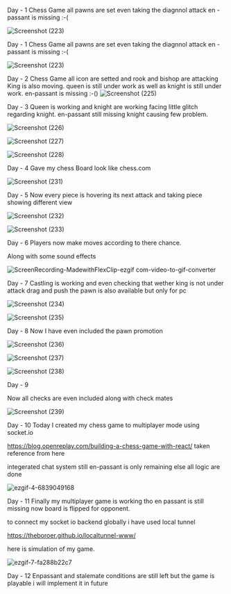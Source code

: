 Day - 1 
Chess Game all pawns are set even taking the diagnnol attack 
en - passant is missing :-(

  ![Screenshot (223)](https://github.com/user-attachments/assets/79aa5bf7-8709-4666-b587-f280c9d2f8d9)


Day - 1 
Chess Game all pawns are set even taking the diagnnol attack 
en - passant is missing :-(

  ![Screenshot (223)](https://github.com/user-attachments/assets/79aa5bf7-8709-4666-b587-f280c9d2f8d9)




Day - 2
Chess Game all icon are setted and rook and bishop are attacking
King is also moving. 
queen is still under work as well as
knight is still under work.
en-passant is missing :-()
![Screenshot (225)](https://github.com/user-attachments/assets/67c79063-acf0-4bf5-b4ae-c9063525c6ea)



Day - 3
Queen is working and knight are working facing little glitch regarding knight.
en-passant still missing 
knight causing few problem.

![Screenshot (226)](https://github.com/user-attachments/assets/ce13611b-3199-4609-ab93-1ea1b816e031)


![Screenshot (227)](https://github.com/user-attachments/assets/bd2d50f9-8781-46cc-91b4-c5651516e98f)


![Screenshot (228)](https://github.com/user-attachments/assets/74af1c12-b702-4e4f-92cf-16be2f9428b1)



Day - 4
Gave my chess Board look like chess.com

![Screenshot (231)](https://github.com/user-attachments/assets/bcafd843-1452-4b44-8e14-9dc67ba7253a)



Day - 5
Now every piece is hovering its next attack and taking piece showing different view

![Screenshot (232)](https://github.com/user-attachments/assets/3bbac878-9371-4219-9aa9-89bd63c230d5)


![Screenshot (233)](https://github.com/user-attachments/assets/60349be4-cb34-4c5a-b76f-4f2c45d9b561)


Day  -  6 
Players now make moves according to there chance.

Along with some sound effects

![ScreenRecording-MadewithFlexClip-ezgif com-video-to-gif-converter](https://github.com/user-attachments/assets/422e3755-e734-4ed5-ad98-ab62a484189e)



Day - 7 
Castling is working and even checking that wether king is not under attack drag and push the pawn is also available but only for pc

![Screenshot (234)](https://github.com/user-attachments/assets/98feeedf-f0fc-4568-ade3-37d095abecc5)


![Screenshot (235)](https://github.com/user-attachments/assets/9d3c9f5f-1ea1-41eb-93d5-1eff6e7a4c37)


Day - 8 
Now I have even included the pawn promotion 

![Screenshot (236)](https://github.com/user-attachments/assets/7cef7a19-ae7b-4ff3-bc2c-ad19798c5e0e)


![Screenshot (237)](https://github.com/user-attachments/assets/0b31ef71-681c-4989-a21f-a5ac3f24a564)


![Screenshot (238)](https://github.com/user-attachments/assets/f9259f80-f78d-42e3-8063-9aae21722e97)


Day - 9 

Now all checks are even included along with check mates 

![Screenshot (239)](https://github.com/user-attachments/assets/300c077b-65dd-4aeb-b208-104919264a24)





Day - 10 
Today I created my chess game to multiplayer mode using socket.io



https://blog.openreplay.com/building-a-chess-game-with-react/ taken reference from here



integerated chat system 
still en-passant is only remaining else all logic are done

![ezgif-4-6839049168](https://github.com/user-attachments/assets/ad87e92a-47cc-4ff7-848e-7727e82e846a)



Day - 11 
Finally my multiplayer game is working tho en passant is still missing now board is flipped for opponent.

to connect my socket io backend globally i have used local tunnel 

https://theboroer.github.io/localtunnel-www/

here is simulation of my game.


![ezgif-7-fa288b22c7](https://github.com/user-attachments/assets/c949b530-39a6-40b5-bbed-e5a856bd3ec5)




Day - 12 
Enpassant and stalemate conditions are still left but the game is playable i will implement it in future
#




 
 
